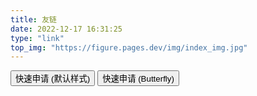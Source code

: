 ```yaml
---
title: 友链
date: 2022-12-17 16:31:25
type: "link"
top_img: "https://figure.pages.dev/img/index_img.jpg"
---
```

<!-- 快速申请友链 -->
<div class="addBtn"><button onclick="leonus.linkCom()"><i class="fa-solid fa-circle-plus"></i>快速申请 (默认样式)</button> <button onclick="leonus.linkCom(&quot;bf&quot;)"><i class="fa-solid fa-circle-plus"></i>快速申请 (Butterfly)</button></div>
<link rel="stylesheet" href="/css/kslink.css">
<script src="/js/kslink.js"></script>